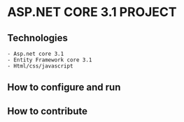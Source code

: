 # ASP.NET CORE 3.1 PROJECT
## Technologies
	- Asp.net core 3.1
	- Entity Framework core 3.1
	- Html/css/javascript
## How to configure and run
## How to contribute

